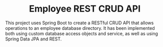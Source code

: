<h1 align="center">Employee REST CRUD API</h1>

This project uses Spring Boot to create a RESTful CRUD API that allows operations to an employee database directory. It has been implemented both using custom database access objects and service, as well as using Spring Data JPA and REST. 
